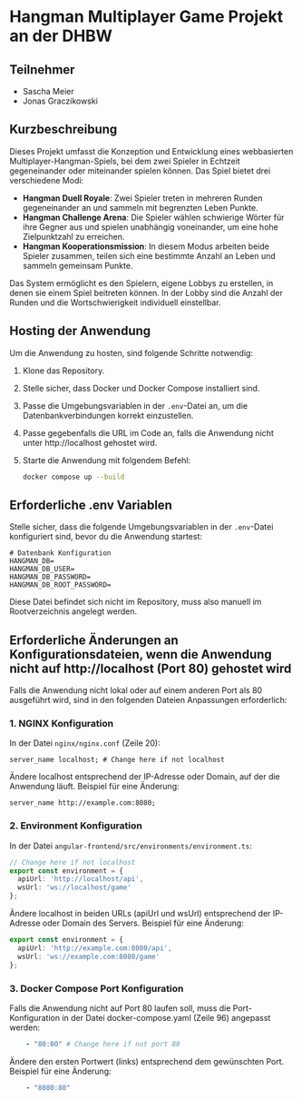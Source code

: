 # Hangman Multiplayer Game Projekt an der DHBW

## Teilnehmer
- Sascha Meier
- Jonas Graczikowski

## Kurzbeschreibung
Dieses Projekt umfasst die Konzeption und Entwicklung eines webbasierten Multiplayer-Hangman-Spiels, bei dem zwei Spieler in Echtzeit gegeneinander oder miteinander spielen können. Das Spiel bietet drei verschiedene Modi:

- **Hangman Duell Royale**: Zwei Spieler treten in mehreren Runden gegeneinander an und sammeln mit begrenzten Leben Punkte.
- **Hangman Challenge Arena**: Die Spieler wählen schwierige Wörter für ihre Gegner aus und spielen unabhängig voneinander, um eine hohe Zielpunktzahl zu erreichen.
- **Hangman Kooperationsmission**: In diesem Modus arbeiten beide Spieler zusammen, teilen sich eine bestimmte Anzahl an Leben und sammeln gemeinsam Punkte.

Das System ermöglicht es den Spielern, eigene Lobbys zu erstellen, in denen sie einem Spiel beitreten können. In der Lobby sind die Anzahl der Runden und die Wortschwierigkeit individuell einstellbar.

## Hosting der Anwendung
Um die Anwendung zu hosten, sind folgende Schritte notwendig:

1. Klone das Repository.
2. Stelle sicher, dass Docker und Docker Compose installiert sind.
3. Passe die Umgebungsvariablen in der `.env`-Datei an, um die Datenbankverbindungen korrekt einzustellen.
4. Passe gegebenfalls die URL im Code an, falls die Anwendung nicht unter http://localhost gehostet wird.
5. Starte die Anwendung mit folgendem Befehl:
   
   ```bash
   docker compose up --build
   ```

## Erforderliche .env Variablen

Stelle sicher, dass die folgende Umgebungsvariablen in der `.env`-Datei konfiguriert sind, bevor du die Anwendung startest:

```.env
# Datenbank Konfiguration
HANGMAN_DB=
HANGMAN_DB_USER=
HANGMAN_DB_PASSWORD=
HANGMAN_DB_ROOT_PASSWORD=
```

Diese Datei befindet sich nicht im Repository, muss also manuell im Rootverzeichnis angelegt werden.

## Erforderliche Änderungen an Konfigurationsdateien, wenn die Anwendung nicht auf http://localhost (Port 80) gehostet wird

Falls die Anwendung nicht lokal oder auf einem anderen Port als 80 ausgeführt wird, sind in den folgenden Dateien Anpassungen erforderlich:

### 1. NGINX Konfiguration

In der Datei `nginx/nginx.conf` (Zeile 20):

```nginx
server_name localhost; # Change here if not localhost
```

Ändere localhost entsprechend der IP-Adresse oder Domain, auf der die Anwendung läuft.
Beispiel für eine Änderung:

```nginx
server_name http://example.com:8080;
```

### 2. Environment Konfiguration

In der Datei `angular-frontend/src/environments/environment.ts`:

```typescript
// Change here if not localhost
export const environment = {
  apiUrl: 'http://localhost/api',
  wsUrl: 'ws://localhost/game'
};
```

Ändere localhost in beiden URLs (apiUrl und wsUrl) entsprechend der IP-Adresse oder Domain des Servers. 
Beispiel für eine Änderung:

```typescript
export const environment = {
  apiUrl: 'http://example.com:8080/api',
  wsUrl: 'ws://example.com:8080/game'
};
```

### 3. Docker Compose Port Konfiguration

Falls die Anwendung nicht auf Port 80 laufen soll, muss die Port-Konfiguration in der Datei docker-compose.yaml (Zeile 96) angepasst werden:

```yaml
    - "80:80" # Change here if not port 80
```

Ändere den ersten Portwert (links) entsprechend dem gewünschten Port. 
Beispiel für eine Änderung:

```yaml
    - "8080:80"
```


















